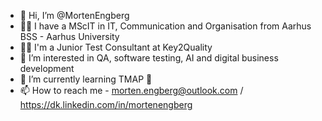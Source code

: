 - 👋 Hi, I’m @MortenEngberg
- 👨‍🎓 I have a MScIT in IT, Communication and Organisation from Aarhus BSS - Aarhus University
- 👨‍💻 I'm a Junior Test Consultant at Key2Quality
- 👀 I’m interested in QA, software testing, AI and digital business development
- 🌱 I’m currently learning TMAP 🐛
- 📫 How to reach me - morten.engberg@outlook.com / https://dk.linkedin.com/in/mortenengberg

<!---
MortenEngberg/MortenEngberg is a ✨ special ✨ repository because its `README.md` (this file) appears on your GitHub profile.
You can click the Preview link to take a look at your changes.
--->
